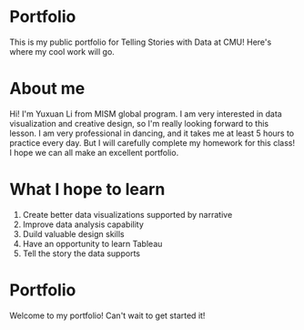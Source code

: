 # Portfolio
This is my public portfolio for Telling Stories with Data at CMU!  Here's where my cool work will go. 

# About me
Hi! I'm Yuxuan Li from MISM global program. I am very interested in data visualization and creative design, so I'm really looking forward to this lesson. 
I am very professional in dancing, and it takes me at least 5 hours to practice every day. But I will carefully complete my homework for this class! I hope we can all make an excellent portfolio.

# What I hope to learn
1. Create better data visualizations supported by narrative
2. Improve data analysis capability
3. Duild valuable design skills
4. Have an opportunity to learn Tableau
5. Tell the story the data supports

# Portfolio
Welcome to my portfolio! Can't wait to get started it!
